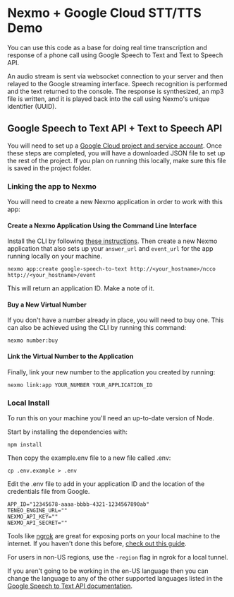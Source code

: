 # Nexmo + Google Cloud STT/TTS Demo

You can use this code as a base for doing real time transcription and response of a phone call using Google Speech to Text and Text to Speech API.

An audio stream is sent via websocket connection to your server and then relayed to the Google streaming interface. Speech recognition is performed and the text returned to the console. The response is synthesized, an mp3 file is written, and it is played back into the call using Nexmo's unique identifier (UUID).

## Google Speech to Text API + Text to Speech API
You will need to set up a [Google Cloud project and service account](https://cloud.google.com/speech-to-text/docs/quickstart-client-libraries). Once these steps are completed, you will have a downloaded JSON file to set up the rest of the project. If you plan on running this locally, make sure this file is saved in the project folder.

### Linking the app to Nexmo
You will need to create a new Nexmo application in order to work with this app:

#### Create a Nexmo Application Using the Command Line Interface

Install the CLI by following [these instructions](https://github.com/Nexmo/nexmo-cli#installation). Then create a new Nexmo application that also sets up your `answer_url` and `event_url` for the app running locally on your machine.

```
nexmo app:create google-speech-to-text http://<your_hostname>/ncco http://<your_hostname>/event
```

This will return an application ID. Make a note of it.

#### Buy a New Virtual Number
If you don't have a number already in place, you will need to buy one. This can also be achieved using the CLI by running this command:

```
nexmo number:buy
```

#### Link the Virtual Number to the Application
Finally, link your new number to the application you created by running:

```
nexmo link:app YOUR_NUMBER YOUR_APPLICATION_ID
```

### Local Install

To run this on your machine you'll need an up-to-date version of Node.

Start by installing the dependencies with:

```
npm install
```

Then copy the example.env file to a new file called .env:

```
cp .env.example > .env
```

Edit the .env file to add in your application ID and the location of the credentials file from Google.

```
APP_ID="12345678-aaaa-bbbb-4321-1234567890ab"
TENEO_ENGINE_URL=""
NEXMO_API_KEY=""
NEXMO_API_SECRET=""
```

Tools like [ngrok](https://ngrok.com/) are great for exposing ports on your local machine to the internet. If you haven't done this before, [check out this guide](https://www.nexmo.com/blog/2017/07/04/local-development-nexmo-ngrok-tunnel-dr/).

For users in non-US regions, use the `-region` flag in ngrok for a local tunnel.

If you aren't going to be working in the en-US language then you can change the language to any of the other supported languages listed in the [Google Speech to Text API documentation](https://cloud.google.com/speech-to-text/docs/languages).